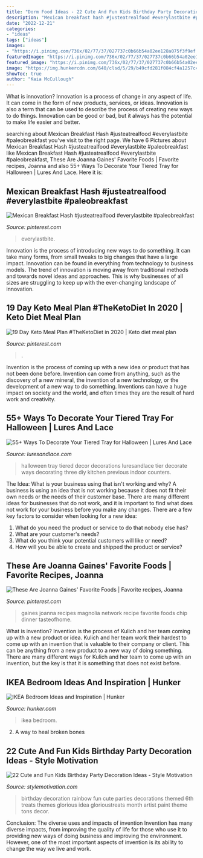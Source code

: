 ```yaml
---
title: "Dorm Food Ideas - 22 Cute And Fun Kids Birthday Party Decoration Ideas"
description: "Mexican breakfast hash #justeatrealfood #everylastbite #paleobreakfast"
date: "2022-12-21"
categories:
- "ideas"
tags: ["ideas"]
images:
- "https://i.pinimg.com/736x/02/77/37/027737c0b66b54a02ee128a075f3f9ef.jpg"
featuredImage: "https://i.pinimg.com/736x/02/77/37/027737c0b66b54a02ee128a075f3f9ef.jpg"
featured_image: "https://i.pinimg.com/736x/02/77/37/027737c0b66b54a02ee128a075f3f9ef.jpg"
image: "https://img.hunkercdn.com/640/clsd/5/29/b49cfd281f084cf4a1257c4d9d25ed62.png"
ShowToc: true
author: "Kaia McCullough"
---
```



What is innovation?
Innovation is a process of change in any aspect of life. It can come in the form of new products, services, or ideas. Innovation is also a term that can be used to describe the process of creating new ways to do things. Innovation can be good or bad, but it always has the potential to make life easier and better.

	

		
searching about Mexican Breakfast Hash #justeatrealfood #everylastbite #paleobreakfast you've visit to the right page. We have 6 Pictures about Mexican Breakfast Hash #justeatrealfood #everylastbite #paleobreakfast like Mexican Breakfast Hash #justeatrealfood #everylastbite #paleobreakfast, These Are Joanna Gaines&#039; Favorite Foods | Favorite recipes, Joanna and also 55+ Ways To Decorate Your Tiered Tray for Halloween | Lures And Lace. Here it is:
		
    
## Mexican Breakfast Hash #justeatrealfood #everylastbite #paleobreakfast

<img loading=lazy src="https://i.pinimg.com/736x/0c/3b/f2/0c3bf2a8239be9395cefa1d0365eee60.jpg" onerror="this.onerror=null;this.src='https://tse4.mm.bing.net/th?id=OIP.OsG2ToB8HDzvRSL9gSLobAHaLG&amp;pid=15.1';" alt="Mexican Breakfast Hash #justeatrealfood #everylastbite #paleobreakfast">

_Source: pinterest.com_

>everylastbite. 

	

Innovation is the process of introducing new ways to do something. It can take many forms, from small tweaks to big changes that have a large impact. Innovation can be found in everything from technology to business models. The trend of innovation is moving away from traditional methods and towards novel ideas and approaches. This is why businesses of all sizes are struggling to keep up with the ever-changing landscape of innovation.

    
## 19 Day Keto Meal Plan #TheKetoDiet In 2020 | Keto Diet Meal Plan

<img loading=lazy src="https://i.pinimg.com/736x/02/77/37/027737c0b66b54a02ee128a075f3f9ef.jpg" onerror="this.onerror=null;this.src='https://tse4.mm.bing.net/th?id=OIP.uHo0W0MaR5hmK6wlQO9txgHaLH&amp;pid=15.1';" alt="19 Day Keto Meal Plan #TheKetoDiet in 2020 | Keto diet meal plan">

_Source: pinterest.com_

>. 

	

Invention is the process of coming up with a new idea or product that has not been done before. Invention can come from anything, such as the discovery of a new mineral, the invention of a new technology, or the development of a new way to do something. Inventions can have a huge impact on society and the world, and often times they are the result of hard work and creativity.

    
## 55+ Ways To Decorate Your Tiered Tray For Halloween | Lures And Lace

<img loading=lazy src="http://luresandlace.com/wp-content/uploads/elementor/thumbs/Three-Tier-Tray-Halloween-Decor-61-nxng3ps0c1zrsw41u97phyxyoaa16do4nce82iyujs.jpg" onerror="this.onerror=null;this.src='https://tse2.mm.bing.net/th?id=OIP.86XtF1ApWcTFY2zo-LMtpAHaLH&amp;pid=15.1';" alt="55+ Ways To Decorate Your Tiered Tray for Halloween | Lures And Lace">

_Source: luresandlace.com_

>halloween tray tiered decor decorations luresandlace tier decorate ways decorating three diy kitchen previous indoor counters. 

	

The Idea: What is your business using that isn't working and why?
A business is using an idea that is not working because it does not fit their own needs or the needs of their customer base. There are many different ideas for businesses that do not work, and it is important to find what does not work for your business before you make any changes. There are a few key factors to consider when looking for a new idea:
1) What do you need the product or service to do that nobody else has?
2) What are your customer's needs?
3) What do you think your potential customers will like or need?
4) How will you be able to create and shipped the product or service?

    
## These Are Joanna Gaines&#039; Favorite Foods | Favorite Recipes, Joanna

<img loading=lazy src="https://i.pinimg.com/736x/03/01/74/030174c567f80f1ab009556115c685bc.jpg" onerror="this.onerror=null;this.src='https://tse4.mm.bing.net/th?id=OIP.EjRO9qriksPgSKUSbBQxIwHaUv&amp;pid=15.1';" alt="These Are Joanna Gaines&#039; Favorite Foods | Favorite recipes, Joanna">

_Source: pinterest.com_

>gaines joanna recipes magnolia network recipe favorite foods chip dinner tasteofhome. 

	

What is invention?
Invention is the process of Kulich and her team coming up with a new product or idea. Kulich and her team work their hardest to come up with an invention that is valuable to their company or client. This can be anything from a new product to a new way of doing something. There are many different ways for Kulich and her team to come up with an invention, but the key is that it is something that does not exist before.

    
## IKEA Bedroom Ideas And Inspiration | Hunker

<img loading=lazy src="https://img.hunkercdn.com/640/clsd/5/29/b49cfd281f084cf4a1257c4d9d25ed62.png" onerror="this.onerror=null;this.src='https://tse3.mm.bing.net/th?id=OIP.n8tDVTaMabxEwLMW8ZywZgHaF6&amp;pid=15.1';" alt="IKEA Bedroom Ideas and Inspiration | Hunker">

_Source: hunker.com_

>ikea bedroom. 

	

2. A way to heal broken bones 

    
## 22 Cute And Fun Kids Birthday Party Decoration Ideas - Style Motivation

<img loading=lazy src="http://www.stylemotivation.com/wp-content/uploads/2013/09/23-Cute-and-Fun-Kids-Birthday-Party-Decoration-Ideas-21-620x1573.jpg" onerror="this.onerror=null;this.src='https://tse2.mm.bing.net/th?id=OIP.nD64SSWuVtxzkXcyTpcwWAHaSy&amp;pid=15.1';" alt="22 Cute and Fun Kids Birthday Party Decoration Ideas - Style Motivation">

_Source: stylemotivation.com_

>birthday decoration rainbow fun cute parties decorations themed 6th treats themes glorious idea glorioustreats month artist paint theme tons decor. 

	

Conclusion: The diverse uses and impacts of invention
Invention has many diverse impacts, from improving the quality of life for those who use it to providing new ways of doing business and improving the environment. However, one of the most important aspects of invention is its ability to change the way we live and work.

